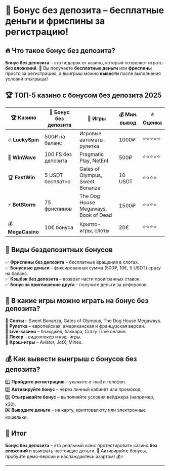 # 🎁 Бонус без депозита – бесплатные деньги и фриспины за регистрацию!  

## 🔥 Что такое **бонус без депозита**?  

**Бонус без депозита** – это подарок от казино, который позволяет играть **без вложений**. 🎰 Вы получаете **бесплатные деньги** или **фриспины** просто за регистрацию, а выигрыш можно **вывести** после выполнения условий отыгрыша!  

## 🏆 ТОП-5 казино с бонусом без депозита 2025  

| 🏆 Казино        | 🎁 Бонус без депозита | 🎲 Игры | 💰 Мин. вывод | ⭐ Оценка |
|----------------|------------------|----------------|-----------|---------|
| 🔥 **LuckySpin**  | 500₽ на баланс | Игровые автоматы, рулетка | 1000₽ | ⭐⭐⭐⭐⭐ |
| 🎯 **WinWave**    | 100 FS без депозита | Pragmatic Play, NetEnt | 500₽ | ⭐⭐⭐⭐⭐ |
| 🏆 **FastWin**    | 5 USDT бесплатно | Gates of Olympus, Sweet Bonanza | 10 USDT | ⭐⭐⭐⭐ |
| ⚡ **BetStorm**   | 75 фриспинов | The Dog House Megaways, Book of Dead | 1500₽ | ⭐⭐⭐⭐ |
| 💰 **MegaCasino** | 10€ бонуса | Крипто-игры, слоты | 20€ | ⭐⭐⭐⭐ |

## 🎁 Виды бездепозитных бонусов  

✅ **Фриспины без депозита** – бесплатные вращения в слотах.  
✅ **Бонусные деньги** – фиксированная сумма (500₽, 10€, 5 USDT) сразу на баланс.  
✅ **Кэшбэк без депозита** – возврат части проигранных ставок.  
✅ **Бонус за приглашение друга** – получите деньги за рефералов.  

## 🎡 В какие игры можно играть на бонус без депозита?  

🔹 **Слоты** – Sweet Bonanza, Gates of Olympus, The Dog House Megaways.  
🔹 **Рулетка** – европейская, американская и французская версии.  
🔹 **Live-казино** – блэкджек, баккара, Crazy Time онлайн.  
🔹 **Покер** – видеопокер и кэш-игры.  
🔹 **Крэш-игры** – Aviator, JetX, Mines.  

## 💰 Как вывести выигрыш с бонусов без депозита?  

1️⃣ **Пройдите регистрацию** – укажите e-mail и телефон.  
2️⃣ **Активируйте бонус** – через личный кабинет или промокод.  
3️⃣ **Отыгрывайте бонус** – выполняйте условия вейджера (например, x30).  
4️⃣ **Выводите деньги** – на карту, криптовалюту или электронные кошельки.  

## 🎯 Итог  

**Бонус без депозита** – это реальный шанс протестировать казино **без вложений** и выиграть настоящие деньги. 🎰 Активируйте бонусы, пробуйте демо-версии и наслаждайтесь азартом! 💰🔥  

---

